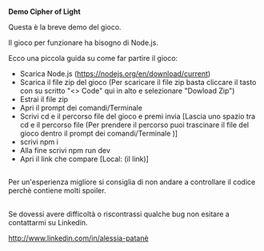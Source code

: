 **Demo Cipher of Light**

Questa è la breve demo del gioco.

Il gioco per funzionare ha bisogno di Node.js.

Ecco una piccola guida su come far partire il gioco:

- Scarica Node.js (https://nodejs.org/en/download/current)
- Scarica il file zip del gioco (Per scaricare il file zip basta cliccare il tasto con su scritto "<> Code" qui in alto e selezionare "Dowload Zip")
- Estrai il file zip
- Apri il prompt dei comandi/Terminale
- Scrivi cd e il percorso file del gioco e premi invia [Lascia uno spazio tra cd e il percorso file (Per prendere il percorso puoi trascinare il file del gioco dentro il prompt dei comandi/Terminale )]
- scrivi npm i
- Alla fine scrivi npm run dev 
- Apri il link che compare [Local: (il link)] 

##

Per un'esperienza migliore si consiglia di non andare a controllare il codice perchè contiene molti spoiler.

##

Se dovessi avere difficoltà o riscontrassi qualche bug non esitare a contattarmi su Linkedin. 

http://www.linkedin.com/in/alessia-patanè
 


